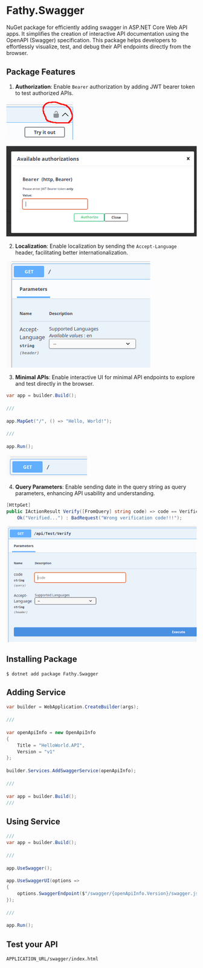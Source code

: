 # Fathy.Swagger

NuGet package for efficiently adding swagger in ASP.NET Core Web API apps. It simplifies the creation of interactive API documentation using the OpenAPI (Swagger) specification. This package helps developers to effortlessly visualize, test, and debug their API endpoints directly from the browser.

## Package Features

1. **Authorization**: Enable `Bearer` authorization by adding JWT bearer token to test authorized APIs.

![Authorization](https://raw.githubusercontent.com/AhmedFathyDev/Fathy.Swagger/master/images/Authorization.png)

![Bearer](https://raw.githubusercontent.com/AhmedFathyDev/Fathy.Swagger/master/images/Bearer.png)

2. **Localization**: Enable localization by sending the `Accept-Language` header, facilitating better internationalization.

![Accept-Language](https://raw.githubusercontent.com/AhmedFathyDev/Fathy.Swagger/master/images/Accept-Language.png)

3. **Minimal APIs**: Enable interactive UI for minimal API endpoints to explore and test directly in the browser.

```csharp
var app = builder.Build();

///

app.MapGet("/", () => "Hello, World!");

///

app.Run();
```
![Minimal APIs](https://raw.githubusercontent.com/AhmedFathyDev/Fathy.Swagger/master/images/Minimal-APIs.png)

4. **Query Parameters**: Enable sending date in the query string as query parameters, enhancing API usability and understanding.

```csharp
[HttpGet]
public IActionResult Verify([FromQuery] string code) => code == VerificationCode ?
    Ok("Verified...") : BadRequest("Wrong verification code!!!");
```
![Query Parameters](https://raw.githubusercontent.com/AhmedFathyDev/Fathy.Swagger/master/images/Query-Parameters.png)

## Installing Package

```shell
$ dotnet add package Fathy.Swagger
```

## Adding Service

```csharp
var builder = WebApplication.CreateBuilder(args);

///

var openApiInfo = new OpenApiInfo
{
    Title = "HelloWorld.API",
    Version = "v1"
};

builder.Services.AddSwaggerService(openApiInfo);

///

var app = builder.Build();
///
```

## Using Service

```csharp
///
var app = builder.Build();

///

app.UseSwagger();

app.UseSwaggerUI(options =>
{
    options.SwaggerEndpoint($"/swagger/{openApiInfo.Version}/swagger.json", openApiInfo.Title);
});

///

app.Run();
```

## Test your API

```
APPLICATION_URL/swagger/index.html
```